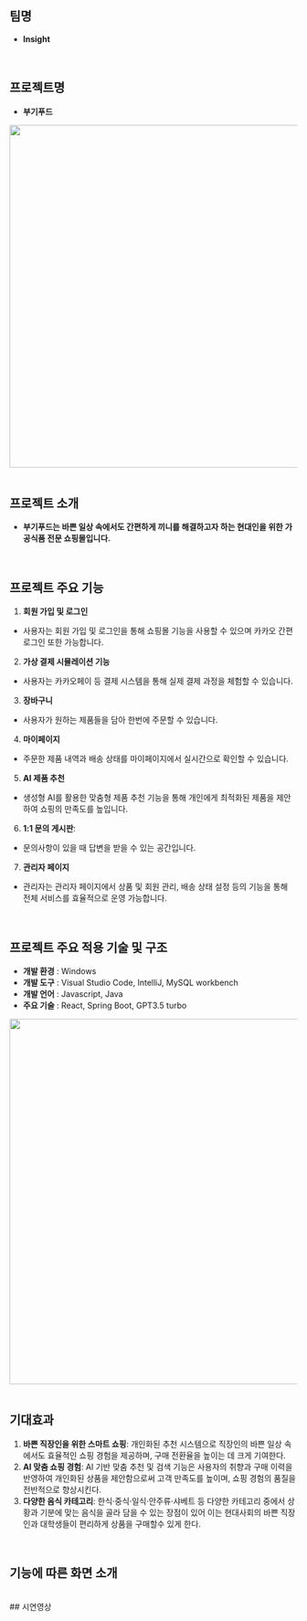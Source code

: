 ## 팀명
- **Insight**

<br>

## 프로젝트명 

- **부기푸드**
<div align="center">
<img width="600" src= "https://github.com/user-attachments/assets/66250565-4155-45ad-87bb-4c52d37eb7ec"/>
</div>

<br>

## 프로젝트 소개

- **부기푸드는 바쁜 일상 속에서도 간편하게 끼니를 해결하고자 하는 현대인을 위한 가공식품 전문 쇼핑몰입니다.**

<br>

## 프로젝트 주요 기능

1) **회원 가입 및 로그인**
- 사용자는 회원 가입 및 로그인을 통해 쇼핑몰 기능을 사용할 수 있으며 카카오 간편 로그인 또한 가능합니다.
2) **가상 결제 시뮬레이션 기능**
- 사용자는 카카오페이 등 결제 시스템을 통해 실제 결제 과정을 체험할 수 있습니다.
3) **장바구니**
- 사용자가 원하는 제품들을 담아 한번에 주문할 수 있습니다.
4) **마이페이지**
- 주문한 제품 내역과 배송 상태를 마이페이지에서 실시간으로 확인할 수 있습니다.
5) **AI 제품 추천**
- 생성형 AI를 활용한 맞춤형 제품 추천 기능을 통해 개인에게 최적화된 제품을 제안하여 쇼핑의 만족도를 높입니다.
6) **1:1 문의 게시판**:
- 문의사항이 있을 때 답변을 받을 수 있는 공간입니다.
7) **관리자 페이지**
- 관리자는 관리자 페이지에서 상품 및 회원 관리, 배송 상태 설정 등의 기능을 통해 전체 서비스를 효율적으로 운영 가능합니다.

<br>

## 프로젝트 주요 적용 기술 및 구조

- **개발 환경** : Windows
- **개발 도구** : Visual Studio Code, IntelliJ, MySQL workbench
- **개발 언어** : Javascript, Java
- **주요 기술** : React, Spring Boot, GPT3.5 turbo

<div align="center">
<img width="640" src= "https://github.com/user-attachments/assets/8e0c6693-6603-45a4-9e11-da46c8ce310e"/>
</div>

<br>

## 기대효과

1) **바쁜 직장인을 위한 스마트 쇼핑**: 개인화된 추천 시스템으로 직장인의 바쁜 일상 속에서도 효율적인 쇼핑 경험을 제공하며, 구매 전환율을 높이는 데 크게 기여한다.
2) **AI 맞춤 쇼핑 경험**: AI 기반 맞춤 추천 및 검색 기능은 사용자의 취향과 구매 이력을 반영하여 개인화된 상품을 제안함으로써 고객 만족도를 높이며, 쇼핑 경험의 품질을 전반적으로 향상시킨다.
3) **다양한 음식 카테고리**: 한식·중식·일식·안주류·샤베트 등 다양한 카테고리 중에서 상황과 기분에 맞는 음식을 골라 담을 수 있는 장점이 있어 이는 현대사회의 바쁜 직장인과 대학생들이 편리하게 상품을 구매할수 있게 한다.

<br>

## 기능에 따른 화면 소개



<br>
## 시연영상




